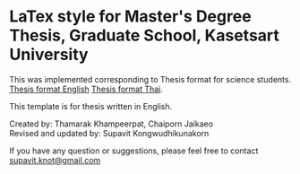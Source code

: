 # LaTex style for Master's Degree Thesis, Graduate School, Kasetsart University

This was implemented corresponding to Thesis format for science students. <br />
[Thesis format English](http://www.grad.ku.ac.th/en/download/stu-sci53-thesis-manual-eng/?wpdmdl=16208)
[Thesis format Thai](http://www.grad.ku.ac.th/download/stu-sci53-total/?wpdmdl=15459).

This template is for thesis written in English.

Created by: Thamarak Khampeerpat, Chaiporn Jaikaeo <br />
Revised and updated by: Supavit Kongwudhikunakorn

If you have any question or suggestions, please feel free to contact supavit.knot@gmail.com